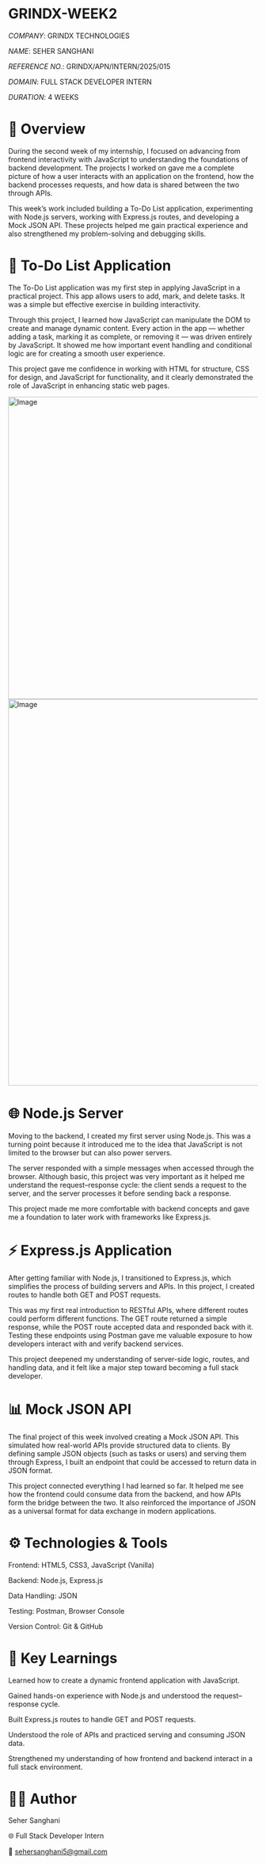 # GRINDX-WEEK2
*COMPANY*: GRINDX TECHNOLOGIES

*NAME*: SEHER SANGHANI

*REFERENCE NO.*: GRINDX/APN/INTERN/2025/015

*DOMAIN*: FULL STACK DEVELOPER INTERN

*DURATION*: 4 WEEKS

# 📌 Overview

During the second week of my internship, I focused on advancing from frontend interactivity with JavaScript to understanding the foundations of backend development. The projects I worked on gave me a complete picture of how a user interacts with an application on the frontend, how the backend processes requests, and how data is shared between the two through APIs.

This week’s work included building a To-Do List application, experimenting with Node.js servers, working with Express.js routes, and developing a Mock JSON API. These projects helped me gain practical experience and also strengthened my problem-solving and debugging skills.

# 📝 To-Do List Application

The To-Do List application was my first step in applying JavaScript in a practical project. This app allows users to add, mark, and delete tasks. It was a simple but effective exercise in building interactivity.

Through this project, I learned how JavaScript can manipulate the DOM to create and manage dynamic content. Every action in the app — whether adding a task, marking it as complete, or removing it — was driven entirely by JavaScript. It showed me how important event handling and conditional logic are for creating a smooth user experience.

This project gave me confidence in working with HTML for structure, CSS for design, and JavaScript for functionality, and it clearly demonstrated the role of JavaScript in enhancing static web pages.

<img width="1915" height="611" alt="Image" src="https://github.com/user-attachments/assets/2187487e-3fbe-433c-bf26-940d68c336fc" />

<img width="1918" height="781" alt="Image" src="https://github.com/user-attachments/assets/6e734675-3a1e-4382-9faf-9aca21842cd0" />

# 🌐 Node.js Server

Moving to the backend, I created my first server using Node.js. This was a turning point because it introduced me to the idea that JavaScript is not limited to the browser but can also power servers.

The server responded with a simple messages when accessed through the browser. Although basic, this project was very important as it helped me understand the request–response cycle: the client sends a request to the server, and the server processes it before sending back a response.

This project made me more comfortable with backend concepts and gave me a foundation to later work with frameworks like Express.js.

# ⚡ Express.js Application

After getting familiar with Node.js, I transitioned to Express.js, which simplifies the process of building servers and APIs. In this project, I created routes to handle both GET and POST requests.

This was my first real introduction to RESTful APIs, where different routes could perform different functions. The GET route returned a simple response, while the POST route accepted data and responded back with it. Testing these endpoints using Postman gave me valuable exposure to how developers interact with and verify backend services.

This project deepened my understanding of server-side logic, routes, and handling data, and it felt like a major step toward becoming a full stack developer.

# 📊 Mock JSON API

The final project of this week involved creating a Mock JSON API. This simulated how real-world APIs provide structured data to clients. By defining sample JSON objects (such as tasks or users) and serving them through Express, I built an endpoint that could be accessed to return data in JSON format.

This project connected everything I had learned so far. It helped me see how the frontend could consume data from the backend, and how APIs form the bridge between the two. It also reinforced the importance of JSON as a universal format for data exchange in modern applications.

# ⚙️ Technologies & Tools

Frontend: HTML5, CSS3, JavaScript (Vanilla)

Backend: Node.js, Express.js

Data Handling: JSON

Testing: Postman, Browser Console

Version Control: Git & GitHub

# 🎯 Key Learnings

Learned how to create a dynamic frontend application with JavaScript.

Gained hands-on experience with Node.js and understood the request–response cycle.

Built Express.js routes to handle GET and POST requests.

Understood the role of APIs and practiced serving and consuming JSON data.

Strengthened my understanding of how frontend and backend interact in a full stack environment.

# 👩‍💻 Author

Seher Sanghani

🌐 Full Stack Developer Intern

📧 sehersanghani5@gmail.com
